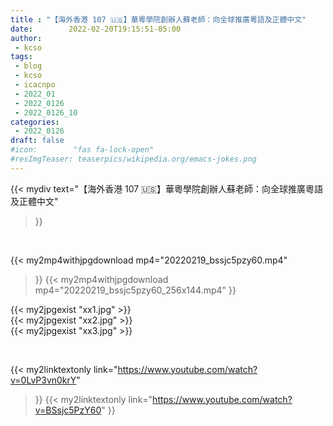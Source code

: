 ```yaml
---
title : "【海外香港 107 🇺🇸】華粵學院創辦人蘇老師：向全球推廣粵語及正體中文"
date:        2022-02-20T19:15:51-05:00
author:
 - kcso
tags:
 - blog
 - kcso
 - icacnpo
 - 2022_01
 - 2022_0126
 - 2022_0126_10
categories:
 - 2022_0126
draft: false
#icon:        "fas fa-lock-open"
#resImgTeaser: teaserpics/wikipedia.org/emacs-jokes.png
---
```


{{< mydiv text="【海外香港 107 🇺🇸】華粵學院創辦人蘇老師：向全球推廣粵語及正體中文"
>}}
<br>


{{< my2mp4withjpgdownload mp4="20220219_bssjc5pzy60.mp4"
>}}
{{< my2mp4withjpgdownload mp4="20220219_bssjc5pzy60_256x144.mp4"
>}}

{{< my2jpgexist "xx1.jpg" >}}<br>
{{< my2jpgexist "xx2.jpg" >}}<br>
{{< my2jpgexist "xx3.jpg" >}}<br>



<br>

{{< my2linktextonly link="https://www.youtube.com/watch?v=0LvP3vn0krY"
>}}
{{< my2linktextonly link="https://www.youtube.com/watch?v=BSsjc5PzY60"
>}}


<br>

